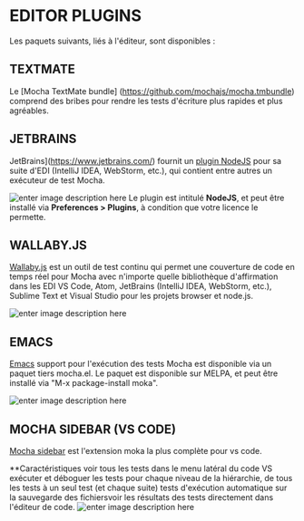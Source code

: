 # EDITOR PLUGINS

Les paquets suivants, liés à l'éditeur, sont disponibles :

## TEXTMATE

Le [Mocha TextMate bundle] (https://github.com/mochajs/mocha.tmbundle) comprend des bribes pour rendre les tests d'écriture plus rapides et plus agréables.

## JETBRAINS

JetBrains](https://www.jetbrains.com/) fournit un [plugin NodeJS](https://www.jetbrains.com/idea/features/nodejs.html) pour sa suite d'EDI (IntelliJ IDEA, WebStorm, etc.), qui contient entre autres un exécuteur de test Mocha.

![enter image description here](https://mochajs.org/static/jetbrains-plugin.resize920,9999-withoutEnlargement-pngquant.ef580022d4.png?ncolors=)
Le plugin est intitulé **NodeJS**, et peut être installé via **Preferences > Plugins**, à condition que votre licence le permette.

## WALLABY.JS

[Wallaby.js](https://wallabyjs.com/) est un outil de test continu qui permet une couverture de code en temps réel pour Mocha avec n'importe quelle bibliothèque d'affirmation dans les EDI VS Code, Atom, JetBrains (IntelliJ IDEA, WebStorm, etc.), Sublime Text et Visual Studio pour les projets browser et node.js.

![enter image description here](https://mochajs.org/static/wallaby.resize920,9999-withoutEnlargement-pngquant.6d5ba62803.png?ncolors=)

## EMACS

[Emacs](https://www.gnu.org/software/emacs/) support pour l'exécution des tests Mocha est disponible via un paquet tiers mocha.el. Le paquet est disponible sur MELPA, et peut être installé via "M-x package-install moka".

![enter image description here](https://mochajs.org/static/emacs.resize920,9999-withoutEnlargement-pngquant.a28a96898b.png?ncolors=)

## MOCHA SIDEBAR (VS CODE)

[Mocha sidebar](https://marketplace.visualstudio.com/items?itemName=maty.vscode-mocha-sidebar) est l'extension moka la plus complète pour vs code.

**Caractéristiques
voir tous les tests dans le menu latéral du code VS exécuter et déboguer les tests pour chaque niveau de la hiérarchie, de tous les tests à un seul test (et chaque suite) tests d'exécution automatique sur la sauvegarde des fichiersvoir les résultats des tests directement dans l'éditeur de code.
![enter image description here](https://mochajs.org/static/mocha_side_bar.resize920,9999-withoutEnlargement-pngquant.46d96fb76c.png?ncolors=)

